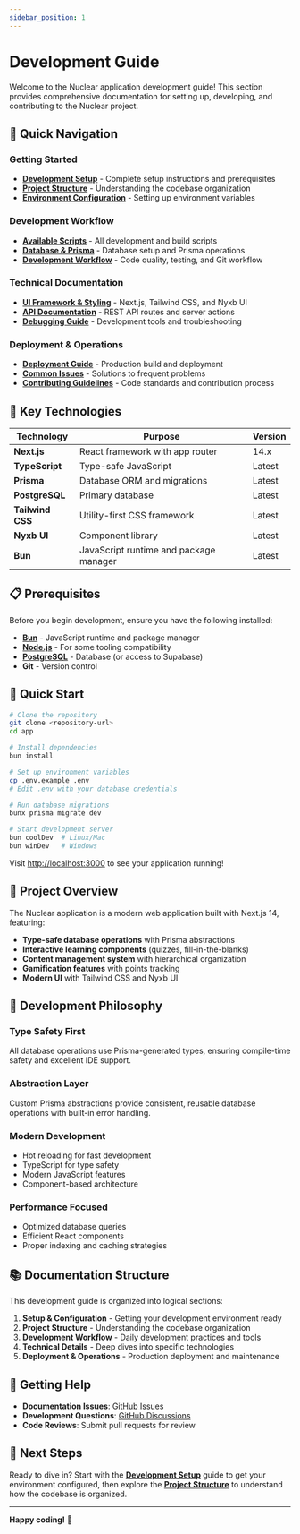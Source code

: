 ```yaml
---
sidebar_position: 1
---
```


# Development Guide

Welcome to the Nuclear application development guide! This section provides comprehensive documentation for setting up, developing, and contributing to the Nuclear project.

## 🚀 Quick Navigation

### Getting Started
- **[Development Setup](./setup)** - Complete setup instructions and prerequisites
- **[Project Structure](./project-structure)** - Understanding the codebase organization
- **[Environment Configuration](./environment)** - Setting up environment variables

### Development Workflow
- **[Available Scripts](./scripts)** - All development and build scripts
- **[Database & Prisma](./database)** - Database setup and Prisma operations
- **[Development Workflow](./workflow)** - Code quality, testing, and Git workflow

### Technical Documentation
- **[UI Framework & Styling](./ui-framework)** - Next.js, Tailwind CSS, and Nyxb UI
- **[API Documentation](./api)** - REST API routes and server actions
- **[Debugging Guide](./debugging)** - Development tools and troubleshooting

### Deployment & Operations
- **[Deployment Guide](./deployment)** - Production build and deployment
- **[Common Issues](./troubleshooting)** - Solutions to frequent problems
- **[Contributing Guidelines](./contributing)** - Code standards and contribution process

## 🎯 Key Technologies

| Technology | Purpose | Version |
|------------|---------|---------|
| **Next.js** | React framework with app router | 14.x |
| **TypeScript** | Type-safe JavaScript | Latest |
| **Prisma** | Database ORM and migrations | Latest |
| **PostgreSQL** | Primary database | Latest |
| **Tailwind CSS** | Utility-first CSS framework | Latest |
| **Nyxb UI** | Component library | Latest |
| **Bun** | JavaScript runtime and package manager | Latest |

## 📋 Prerequisites

Before you begin development, ensure you have the following installed:

- **[Bun](https://bun.sh/docs/installation)** - JavaScript runtime and package manager
- **[Node.js](https://nodejs.org/)** - For some tooling compatibility
- **[PostgreSQL](https://www.postgresql.org/)** - Database (or access to Supabase)
- **Git** - Version control

## 🚀 Quick Start

```bash
# Clone the repository
git clone <repository-url>
cd app

# Install dependencies
bun install

# Set up environment variables
cp .env.example .env
# Edit .env with your database credentials

# Run database migrations
bunx prisma migrate dev

# Start development server
bun coolDev  # Linux/Mac
bun winDev   # Windows
```

Visit [http://localhost:3000](http://localhost:3000) to see your application running!

## 📁 Project Overview

The Nuclear application is a modern web application built with Next.js 14, featuring:

- **Type-safe database operations** with Prisma abstractions
- **Interactive learning components** (quizzes, fill-in-the-blanks)
- **Content management system** with hierarchical organization
- **Gamification features** with points tracking
- **Modern UI** with Tailwind CSS and Nyxb UI

## 🔧 Development Philosophy

### Type Safety First
All database operations use Prisma-generated types, ensuring compile-time safety and excellent IDE support.

### Abstraction Layer
Custom Prisma abstractions provide consistent, reusable database operations with built-in error handling.

### Modern Development
- Hot reloading for fast development
- TypeScript for type safety
- Modern JavaScript features
- Component-based architecture

### Performance Focused
- Optimized database queries
- Efficient React components
- Proper indexing and caching strategies

## 📚 Documentation Structure

This development guide is organized into logical sections:

1. **Setup & Configuration** - Getting your development environment ready
2. **Project Structure** - Understanding the codebase organization
3. **Development Workflow** - Daily development practices and tools
4. **Technical Details** - Deep dives into specific technologies
5. **Deployment & Operations** - Production deployment and maintenance

## 🤝 Getting Help

- **Documentation Issues**: [GitHub Issues](https://github.com/nuclear-app/doc/issues)
- **Development Questions**: [GitHub Discussions](https://github.com/nuclear-app/doc/discussions)
- **Code Reviews**: Submit pull requests for review

## 📖 Next Steps

Ready to dive in? Start with the **[Development Setup](./setup)** guide to get your environment configured, then explore the **[Project Structure](./project-structure)** to understand how the codebase is organized.

---

**Happy coding!** 🚀 